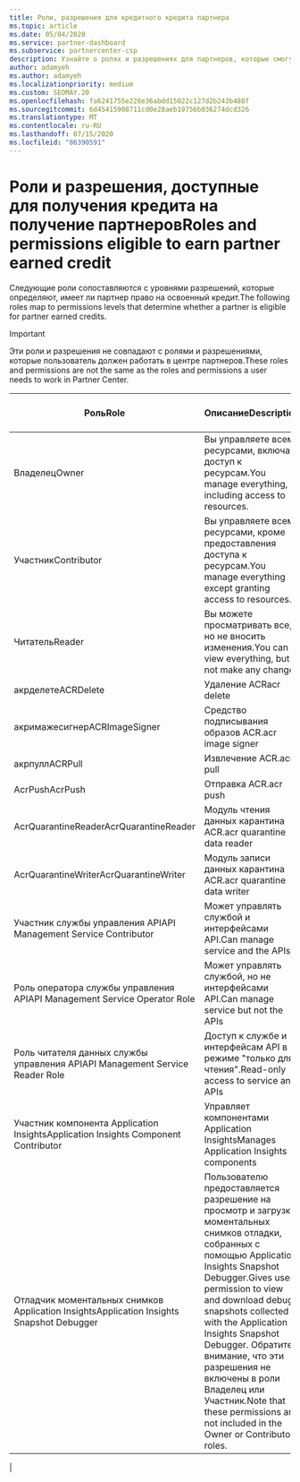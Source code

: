 ```yaml
---
title: Роли, разрешения для кредитного кредита партнера
ms.topic: article
ms.date: 05/04/2020
ms.service: partner-dashboard
ms.subservice: partnercenter-csp
description: Узнайте о ролях и разрешениях для партнеров, которые смогут получить полученные кредиты (PEC). Они отличаются от ролей до работы в центре партнеров.
author: adamyeh
ms.author: adamyeh
ms.localizationpriority: medium
ms.custom: SEOMAY.20
ms.openlocfilehash: fa6241755e228e36abdd15022c127d2b243b488f
ms.sourcegitcommit: 6d45415908711cd0e28aeb19756b036274dcd326
ms.translationtype: MT
ms.contentlocale: ru-RU
ms.lasthandoff: 07/15/2020
ms.locfileid: "86390591"
---
```

# <a name="roles-and-permissions-eligible-to-earn-partner-earned-credit"></a><span data-ttu-id="d6908-104">Роли и разрешения, доступные для получения кредита на получение партнеров</span><span class="sxs-lookup"><span data-stu-id="d6908-104">Roles and permissions eligible to earn partner earned credit</span></span>

<span data-ttu-id="d6908-105">Следующие роли сопоставляются с уровнями разрешений, которые определяют, имеет ли партнер право на освоенный кредит.</span><span class="sxs-lookup"><span data-stu-id="d6908-105">The following roles map to permissions levels that determine whether a partner is eligible for partner earned credits.</span></span>

>[!Important]
><span data-ttu-id="d6908-106">Эти роли и разрешения не совпадают с ролями и разрешениями, которые пользователь должен работать в центре партнеров.</span><span class="sxs-lookup"><span data-stu-id="d6908-106">These roles and permissions are not the same as the roles and permissions a user needs to work in Partner Center.</span></span>

|<span data-ttu-id="d6908-107">**Роль**</span><span class="sxs-lookup"><span data-stu-id="d6908-107">**Role**</span></span>   |<span data-ttu-id="d6908-108">**Описание**</span><span class="sxs-lookup"><span data-stu-id="d6908-108">**Description**</span></span>   |<span data-ttu-id="d6908-109">**Подходящие PEC**</span><span class="sxs-lookup"><span data-stu-id="d6908-109">**PEC eligible**</span></span>   |
|-----------------|:------------------|:--------------|
|<span data-ttu-id="d6908-110">Владелец</span><span class="sxs-lookup"><span data-stu-id="d6908-110">Owner</span></span>  |<span data-ttu-id="d6908-111">Вы управляете всеми ресурсами, включая доступ к ресурсам.</span><span class="sxs-lookup"><span data-stu-id="d6908-111">You manage everything, including access to resources.</span></span>|<span data-ttu-id="d6908-112">Да</span><span class="sxs-lookup"><span data-stu-id="d6908-112">Yes</span></span>|
|<span data-ttu-id="d6908-113">Участник</span><span class="sxs-lookup"><span data-stu-id="d6908-113">Contributor</span></span> |<span data-ttu-id="d6908-114">Вы управляете всеми ресурсами, кроме предоставления доступа к ресурсам.</span><span class="sxs-lookup"><span data-stu-id="d6908-114">You manage everything except granting access to resources.</span></span>|<span data-ttu-id="d6908-115">Да</span><span class="sxs-lookup"><span data-stu-id="d6908-115">Yes</span></span>|
|<span data-ttu-id="d6908-116">Читатель</span><span class="sxs-lookup"><span data-stu-id="d6908-116">Reader</span></span>|<span data-ttu-id="d6908-117">Вы можете просматривать все, но не вносить изменения.</span><span class="sxs-lookup"><span data-stu-id="d6908-117">You can view everything, but not make any changes</span></span>|<span data-ttu-id="d6908-118">Нет</span><span class="sxs-lookup"><span data-stu-id="d6908-118">No</span></span>|
|<span data-ttu-id="d6908-119">акрделете</span><span class="sxs-lookup"><span data-stu-id="d6908-119">ACRDelete</span></span>|<span data-ttu-id="d6908-120">Удаление ACR</span><span class="sxs-lookup"><span data-stu-id="d6908-120">acr delete</span></span>|<span data-ttu-id="d6908-121">Да</span><span class="sxs-lookup"><span data-stu-id="d6908-121">Yes</span></span>|
|<span data-ttu-id="d6908-122">акримажесигнер</span><span class="sxs-lookup"><span data-stu-id="d6908-122">ACRImageSigner</span></span>|<span data-ttu-id="d6908-123">Средство подписывания образов ACR.</span><span class="sxs-lookup"><span data-stu-id="d6908-123">acr image signer</span></span>|<span data-ttu-id="d6908-124">Да</span><span class="sxs-lookup"><span data-stu-id="d6908-124">Yes</span></span>|
|<span data-ttu-id="d6908-125">акрпулл</span><span class="sxs-lookup"><span data-stu-id="d6908-125">ACRPull</span></span>|<span data-ttu-id="d6908-126">Извлечение ACR.</span><span class="sxs-lookup"><span data-stu-id="d6908-126">acr pull</span></span>|<span data-ttu-id="d6908-127">Да</span><span class="sxs-lookup"><span data-stu-id="d6908-127">Yes</span></span>|
|<span data-ttu-id="d6908-128">AcrPush</span><span class="sxs-lookup"><span data-stu-id="d6908-128">AcrPush</span></span>|<span data-ttu-id="d6908-129">Отправка ACR.</span><span class="sxs-lookup"><span data-stu-id="d6908-129">acr push</span></span>|<span data-ttu-id="d6908-130">Да</span><span class="sxs-lookup"><span data-stu-id="d6908-130">Yes</span></span>|
|<span data-ttu-id="d6908-131">AcrQuarantineReader</span><span class="sxs-lookup"><span data-stu-id="d6908-131">AcrQuarantineReader</span></span>|<span data-ttu-id="d6908-132">Модуль чтения данных карантина ACR.</span><span class="sxs-lookup"><span data-stu-id="d6908-132">acr quarantine data reader</span></span>|<span data-ttu-id="d6908-133">Нет</span><span class="sxs-lookup"><span data-stu-id="d6908-133">No</span></span>|
|<span data-ttu-id="d6908-134">AcrQuarantineWriter</span><span class="sxs-lookup"><span data-stu-id="d6908-134">AcrQuarantineWriter</span></span>| <span data-ttu-id="d6908-135">Модуль записи данных карантина ACR.</span><span class="sxs-lookup"><span data-stu-id="d6908-135">acr quarantine data writer</span></span>|<span data-ttu-id="d6908-136">Да</span><span class="sxs-lookup"><span data-stu-id="d6908-136">Yes</span></span>|
|<span data-ttu-id="d6908-137">Участник службы управления API</span><span class="sxs-lookup"><span data-stu-id="d6908-137">API Management Service Contributor</span></span>|<span data-ttu-id="d6908-138">Может управлять службой и интерфейсами API.</span><span class="sxs-lookup"><span data-stu-id="d6908-138">Can manage service and the APIs</span></span>|<span data-ttu-id="d6908-139">Да</span><span class="sxs-lookup"><span data-stu-id="d6908-139">Yes</span></span>|
|<span data-ttu-id="d6908-140">Роль оператора службы управления API</span><span class="sxs-lookup"><span data-stu-id="d6908-140">API Management Service Operator Role</span></span>|<span data-ttu-id="d6908-141">Может управлять службой, но не интерфейсами API.</span><span class="sxs-lookup"><span data-stu-id="d6908-141">Can manage service but not the APIs</span></span>|<span data-ttu-id="d6908-142">Да</span><span class="sxs-lookup"><span data-stu-id="d6908-142">Yes</span></span>|
|<span data-ttu-id="d6908-143">Роль читателя данных службы управления API</span><span class="sxs-lookup"><span data-stu-id="d6908-143">API Management Service Reader Role</span></span>|<span data-ttu-id="d6908-144">Доступ к службе и интерфейсам API в режиме "только для чтения".</span><span class="sxs-lookup"><span data-stu-id="d6908-144">Read-only access to service and APIs</span></span>|<span data-ttu-id="d6908-145">Нет</span><span class="sxs-lookup"><span data-stu-id="d6908-145">No</span></span>|
|<span data-ttu-id="d6908-146">Участник компонента Application Insights</span><span class="sxs-lookup"><span data-stu-id="d6908-146">Application Insights Component Contributor</span></span>|<span data-ttu-id="d6908-147">Управляет компонентами Application Insights</span><span class="sxs-lookup"><span data-stu-id="d6908-147">Manages Application Insights components</span></span>|<span data-ttu-id="d6908-148">Да</span><span class="sxs-lookup"><span data-stu-id="d6908-148">Yes</span></span>|
|<span data-ttu-id="d6908-149">Отладчик моментальных снимков Application Insights</span><span class="sxs-lookup"><span data-stu-id="d6908-149">Application Insights Snapshot Debugger</span></span>|<span data-ttu-id="d6908-150">Пользователю предоставляется разрешение на просмотр и загрузку моментальных снимков отладки, собранных с помощью Application Insights Snapshot Debugger.</span><span class="sxs-lookup"><span data-stu-id="d6908-150">Gives user permission to view and download debug snapshots collected with the Application Insights Snapshot Debugger.</span></span> <span data-ttu-id="d6908-151">Обратите внимание, что эти разрешения не включены в роли Владелец или Участник.</span><span class="sxs-lookup"><span data-stu-id="d6908-151">Note that these permissions are not included in the Owner or Contributor roles.</span></span>|<span data-ttu-id="d6908-152">Да</span><span class="sxs-lookup"><span data-stu-id="d6908-152">Yes</span></span>|
|